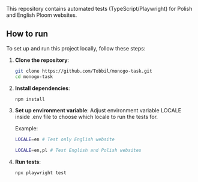 This repository contains automated tests (TypeScript/Playwright) for Polish and English Ploom websites.

## How to run

To set up and run this project locally, follow these steps:

1. **Clone the repository**:
   ```bash
   git clone https://github.com/Tobbil/monogo-task.git
   cd monogo-task
   ```
2. **Install dependencies**:
   ```bash
   npm install
   ```
3. **Set up environment variable**:
   Adjust environment variable LOCALE inside .env file to choose which locale to run the tests for.

   Example:
   ```bash
   LOCALE=en # Test only English website
   ```
   ```bash
   LOCALE=en,pl # Test English and Polish websites
   ```
4. **Run tests**:
   ```bash
   npx playwright test
   ```
   

